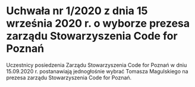 # Uchwała nr 1/2020 z dnia 15 września 2020 r. o wyborze prezesa zarządu Stowarzyszenia Code for Poznań

Uczestnicy posiedzenia Zarządu Stowarzyszenia Code for Poznań w dniu 15.09.2020 r. postanawiają jednogłośnie wybrać Tomasza Magulskiego na prezesa zarządu Stowarzyszenia Code for Poznań.

